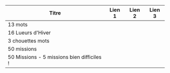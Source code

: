 | Titre                                         | Lien 1 | Lien 2 | Lien 3 |
|-----------------------------------------------|--------|--------|--------|
| 13 mots                                       |        |        |        |
| 16 Lueurs d'Hiver                             |        |        |        |
| 3 chouettes mots                              |        |        |        |
| 50 missions                                   |        |        |        |
| 50 Missions - 5 missions bien difficiles !    |        |        |        |

